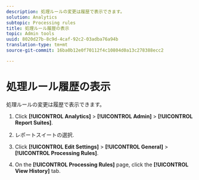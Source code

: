 ```yaml
---
description: 処理ルールの変更は履歴で表示できます。
solution: Analytics
subtopic: Processing rules
title: 処理ルール履歴の表示
topic: Admin tools
uuid: 8020d27b-8c9d-4caf-92c2-03adba76a94b
translation-type: tm+mt
source-git-commit: 16ba0b12e0f70112f4c10804d0a13c278388ecc2

---
```



# 処理ルール履歴の表示

処理ルールの変更は履歴で表示できます。

1. Click **[!UICONTROL Analytics]** &gt; **[!UICONTROL Admin]** &gt; **[!UICONTROL Report Suites]**.
1. レポートスイートの選択.
1. Click **[!UICONTROL Edit Settings]** &gt; **[!UICONTROL General]** &gt; **[!UICONTROL Processing Rules]**.

1. On the **[!UICONTROL Processing Rules]** page, click the **[!UICONTROL View History]** tab.
